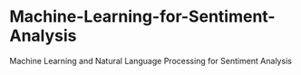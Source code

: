 # Machine-Learning-for-Sentiment-Analysis
Machine Learning and Natural Language Processing for Sentiment Analysis 
